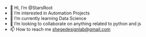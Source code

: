 - 👋 Hi, I’m @StarsRoot
- 👀 I’m interested in Automation Projects
- 🌱 I’m currently learning Data Science
- 💞️ I’m looking to collaborate on anything related to python and js
- 📫 How to reach me shegedesignlab@gmail.com

<!---
StarsRoot/StarsRoot is a ✨ special ✨ repository because its `README.md` (this file) appears on your GitHub profile.
You can click the Preview link to take a look at your changes.
--->
